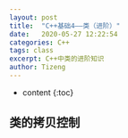 ```yaml
---
layout: post
title:  "C++基础4——类（进阶）"
date:   2020-05-27 12:22:54
categories: C++
tags: class
excerpt: C++中类的进阶知识
author: Tizeng
---
```


* content
{:toc}

## 类的拷贝控制
